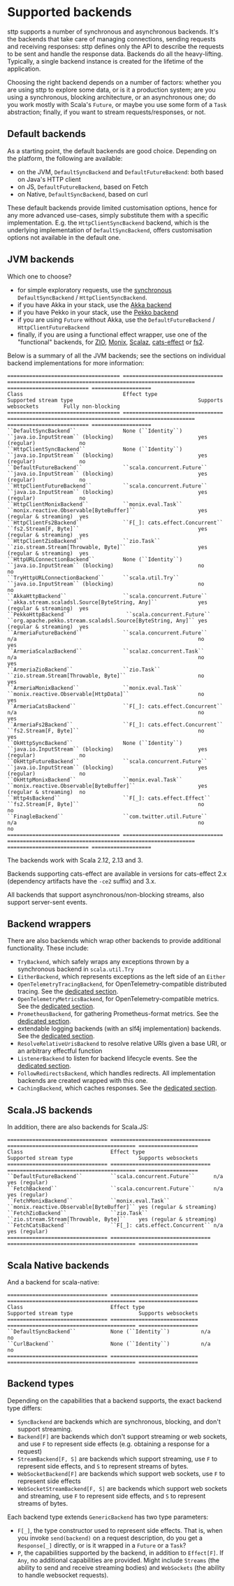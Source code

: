 # Supported backends

sttp supports a number of synchronous and asynchronous backends. It's the backends that take care of managing connections, sending requests and receiving responses: sttp defines only the API to describe the requests to be sent and handle the response data. Backends do all the heavy-lifting. Typically, a single backend instance is created for the lifetime of the application.

Choosing the right backend depends on a number of factors: whether you are using sttp to explore some data, or is it a production system; are you using a synchronous, blocking architecture, or an asynchronous one; do you work mostly with Scala's `Future`, or maybe you use some form of a `Task` abstraction; finally, if you want to stream requests/responses, or not.

## Default backends

As a starting point, the default backends are good choice. Depending on the platform, the following are available:

* on the JVM, `DefaultSyncBackend` and `DefaultFutureBackend`: both based on Java's HTTP client
* on JS, `DefaultFutureBackend`, based on Fetch
* on Native, `DefaultSyncBackend`, based on curl

These default backends provide limited customisation options, hence for any more advanced use-cases, simply substitute them with a specific implementation. E.g. the `HttpClientSyncBackend` backend, which is the underlying implementation of `DefaultSyncBackend`, offers customisation options not available in the default one.

## JVM backends

Which one to choose?

* for simple exploratory requests, use the [synchronous](synchronous.md) `DefaultSyncBackend` / `HttpClientSyncBackend`.
* if you have Akka in your stack, use the [Akka backend](akka.md)
* if you have Pekko in your stack, use the [Pekko backend](pekko.md)
* if you are using `Future` without Akka, use the `DefaultFutureBackend` / `HttpClientFutureBackend`
* finally, if you are using a functional effect wrapper, use one of the "functional" backends, for [ZIO](zio.md), [Monix](monix.md), [Scalaz](scalaz.md), [cats-effect](catseffect.md) or [fs2](fs2.md).

Below is a summary of all the JVM backends; see the sections on individual backend implementations for more information:

```{eval-rst}
==================================== ================================ ============================================================ ========================== ===================
Class                                Effect type                      Supported stream type                                        Supports websockets        Fully non-blocking
==================================== ================================ ============================================================ ========================== ===================
``DefaultSyncBackend``               None (``Identity``)              ``java.io.InputStream`` (blocking)                           yes (regular)              no
``HttpClientSyncBackend``            None (``Identity``)              ``java.io.InputStream`` (blocking)                           yes (regular)              no
``DefaultFutureBackend``             ``scala.concurrent.Future``      ``java.io.InputStream`` (blocking)                           yes (regular)              no
``HttpClientFutureBackend``          ``scala.concurrent.Future``      ``java.io.InputStream`` (blocking)                           yes (regular)              no
``HttpClientMonixBackend``           ``monix.eval.Task``              ``monix.reactive.Observable[ByteBuffer]``                    yes (regular & streaming)  yes
``HttpClientFs2Backend``             ``F[_]: cats.effect.Concurrent`` ``fs2.Stream[F, Byte]``                                      yes (regular & streaming)  yes
``HttpClientZioBackend``             ``zio.Task``                     ``zio.stream.Stream[Throwable, Byte]``                       yes (regular & streaming)  yes
``HttpURLConnectionBackend``         None (``Identity``)              ``java.io.InputStream`` (blocking)                           no                         no
``TryHttpURLConnectionBackend``      ``scala.util.Try``               ``java.io.InputStream`` (blocking)                           no                         no
``AkkaHttpBackend``                  ``scala.concurrent.Future``      ``akka.stream.scaladsl.Source[ByteString, Any]``             yes (regular & streaming)  yes
``PekkoHttpBackend``                  ``scala.concurrent.Future``     ``org.apache.pekko.stream.scaladsl.Source[ByteString, Any]`` yes (regular & streaming)  yes
``ArmeriaFutureBackend``             ``scala.concurrent.Future``      n/a                                                          no                         yes
``ArmeriaScalazBackend``             ``scalaz.concurrent.Task``       n/a                                                          no                         yes
``ArmeriaZioBackend``                ``zio.Task``                     ``zio.stream.Stream[Throwable, Byte]``                       no                         yes
``ArmeriaMonixBackend``              ``monix.eval.Task``              ``monix.reactive.Observable[HttpData]``                      no                         yes
``ArmeriaCatsBackend``               ``F[_]: cats.effect.Concurrent`` n/a                                                          no                         yes
``ArmeriaFs2Backend``                ``F[_]: cats.effect.Concurrent`` ``fs2.Stream[F, Byte]``                                      no                         yes
``OkHttpSyncBackend``                None (``Identity``)              ``java.io.InputStream`` (blocking)                           yes (regular)              no
``OkHttpFutureBackend``              ``scala.concurrent.Future``      ``java.io.InputStream`` (blocking)                           yes (regular)              no
``OkHttpMonixBackend``               ``monix.eval.Task``              ``monix.reactive.Observable[ByteBuffer]``                    yes (regular & streaming)  no
``Http4sBackend``                    ``F[_]: cats.effect.Effect``     ``fs2.Stream[F, Byte]``                                      no                         no
``FinagleBackend``                   ``com.twitter.util.Future``      n/a                                                          no                         no
==================================== ================================ ============================================================ ========================== ===================
```

The backends work with Scala 2.12, 2.13 and 3.

Backends supporting cats-effect are available in versions for cats-effect 2.x (dependency artifacts have the `-ce2` suffix) and 3.x.

All backends that support asynchronous/non-blocking streams, also support server-sent events.

## Backend wrappers

There are also backends which wrap other backends to provide additional functionality. These include:

* `TryBackend`, which safely wraps any exceptions thrown by a synchronous backend in `scala.util.Try`
* `EitherBackend`, which represents exceptions as the left side of an `Either`
* `OpenTelemetryTracingBackend`, for OpenTelemetry-compatible distributed tracing. See the [dedicated section](wrappers/opentelemetry.md).
* `OpenTelemetryMetricsBackend`, for OpenTelemetry-compatible metrics. See the [dedicated section](wrappers/opentelemetry.md).
* `PrometheusBackend`, for gathering Prometheus-format metrics. See the [dedicated section](wrappers/prometheus.md).
* extendable logging backends (with an slf4j implementation) backends. See the [dedicated section](wrappers/logging.md).
* `ResolveRelativeUrisBackend` to resolve relative URIs given a base URI, or an arbitrary effectful function
* `ListenerBackend` to listen for backend lifecycle events. See the [dedicated section](wrappers/custom.md).
* `FollowRedirectsBackend`, which handles redirects. All implementation backends are created wrapped with this one.
* `CachingBackend`, which caches responses. See the [dedicated section](wrappers/caching.md).

## Scala.JS backends

In addition, there are also backends for Scala.JS:

```{eval-rst}
================================ ================================ ========================================= ===================
Class                            Effect type                      Supported stream type                     Supports websockets
================================ ================================ ========================================= ===================
``DefaultFutureBackend``         ``scala.concurrent.Future``      n/a                                       yes (regular)
``FetchBackend``                 ``scala.concurrent.Future``      n/a                                       yes (regular)
``FetchMonixBackend``            ``monix.eval.Task``              ``monix.reactive.Observable[ByteBuffer]`` yes (regular & streaming)
``FetchZioBackend``              ``zio.Task``                     ``zio.stream.Stream[Throwable, Byte]``    yes (regular & streaming)
``FetchCatsBackend``             ``F[_]: cats.effect.Concurrent`` n/a                                       yes (regular)
================================ ================================ ========================================= ===================
```

## Scala Native backends

And a backend for scala-native:

```{eval-rst}
================================ ============================ ========================================= ===================
Class                            Effect type                  Supported stream type                     Supports websockets
================================ ============================ ========================================= ===================
``DefaultSyncBackend``           None (``Identity``)          n/a                                       no
``CurlBackend``                  None (``Identity``)          n/a                                       no
================================ ============================ ========================================= ===================
```

## Backend types

Depending on the capabilities that a backend supports, the exact backend type differs:

* `SyncBackend` are backends which are synchronous, blocking, and don't support streaming.
* `Backend[F]` are backends which don't support streaming or web sockets, and use `F` to represent side effects (e.g. obtaining a response for a request)
* `StreamBackend[F, S]` are backends which support streaming, use `F` to represent side effects, and `S` to represent streams of bytes.
* `WebSocketBackend[F]` are backends which support web sockets, use `F` to represent side effects
* `WebSocketStreamBackend[F, S]` are backends which support web sockets and streaming, use `F` to represent side effects, and `S` to represent streams of bytes.

Each backend type extends `GenericBackend` has two type parameters:

* `F[_]`, the type constructor used to represent side effects. That is, when you invoke `send(backend)` on a request description, do you get a `Response[_]` directly, or is it wrapped in a `Future` or a `Task`?
* `P`, the capabilities supported by the backend, in addition to `Effect[F]`. If `Any`, no additional capabilities are provided. Might include `Streams` (the ability to send and receive streaming bodies) and `WebSockets` (the ability to handle websocket requests).
